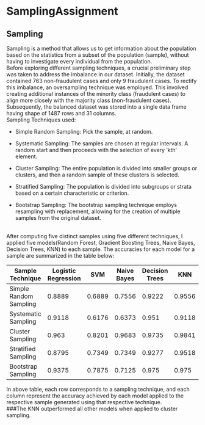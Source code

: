 # SamplingAssignment
## Sampling
Sampling is a method that allows us to get information about the population based on the statistics from a subset of the population (sample), without having to investigate every individual from the population.
<br>
Before exploring different sampling techniques, a crucial preliminary step was taken to address the imbalance in our dataset. Initially, the dataset contained 763 non-fraudulent cases and only 9 fraudulent cases. To rectify this imbalance, an oversampling technique was employed. This involved creating additional instances of the minority class (fraudulent cases) to align more closely with the majority class (non-fraudulent cases). Subsequently, the balanced dataset was stored into a single data frame having shape of 1487 rows and 31 columns.
<br>
Sampling Techniques used:
- Simple Random Sampling:
   Pick the sample, at random. 

- Systematic Sampling:
   The samples are chosen at regular intervals. A random start and then proceeds with the selection of every ‘kth’ element.

- Cluster Sampling:
   The entire population is divided into smaller groups or clusters, and then a random sample of these clusters is selected.

- Stratified Sampling:
   The population is divided into subgroups or strata based on a certain characteristic or criterion.  

- Bootstrap Sampling:
   The bootstrap sampling technique employs resampling with replacement, allowing for the creation of multiple samples from the original dataset. 
<br>
After computing five distinct samples using five different techniques, I applied five models(Random Forest, Gradient Boosting Trees, Naive Bayes, Decision Trees, KNN) to each sample. The accuracies for each model for a sample are summarized in the table below:

| Sample Technique      | Logistic Regression | SVM       | Naive Bayes      | Decision Trees   | KNN              |
|-----------------------|---------------------|-----------|------------------|------------------|------------------|
| Simple Random Sampling| 0.8889              | 0.6889    | 0.7556           | 0.9222           | 0.9556           |
| Systematic Sampling   | 0.9118              | 0.6176    | 0.6373           | 0.951            | 0.9118           |
| Cluster Sampling      | 0.963               | 0.8201    | 0.9683           | 0.9735           | 0.9841           |
| Stratified Sampling   | 0.8795              | 0.7349    | 0.7349           | 0.9277           | 0.9518           |
| Bootstrap Sampling    | 0.9375              | 0.7875    | 0.7125           | 0.975            | 0.975            |

In above table, each row corresponds to a sampling technique, and each column represent the accuracy achieved by each model applied to the respective sample generated using that respective technique.
<br>
###The KNN outperformed all other models when applied to cluster sampling.
